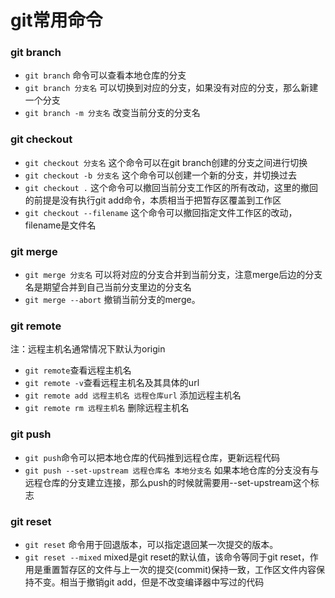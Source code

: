 # git常用命令

### git branch 

- ```git branch``` 命令可以查看本地仓库的分支
- ```git branch 分支名``` 可以切换到对应的分支，如果没有对应的分支，那么新建一个分支
- ```git branch -m 分支名``` 改变当前分支的分支名

### git checkout

- ```git checkout 分支名```  这个命令可以在git branch创建的分支之间进行切换
- ```git checkout -b 分支名```  这个命令可以创建一个新的分支，并切换过去
- ```git checkout .```  这个命令可以撤回当前分支工作区的所有改动，这里的撤回的前提是没有执行git add命令，本质相当于把暂存区覆盖到工作区
- ```git checkout --filename```  这个命令可以撤回指定文件工作区的改动，filename是文件名

### git merge 

- ```git merge 分支名```  可以将对应的分支合并到当前分支，注意merge后边的分支名是期望合并到自己当前分支里边的分支名
- ```git merge --abort```  撤销当前分支的merge。

### git remote

注：远程主机名通常情况下默认为origin

- ```git remote```查看远程主机名
- ```git remote -v```查看远程主机名及其具体的url
- ```git remote add 远程主机名 远程仓库url```  添加远程主机名
- ```git remote rm 远程主机名```  删除远程主机名

### git push

- ```git push```命令可以把本地仓库的代码推到远程仓库，更新远程代码
- ```git push --set-upstream 远程仓库名 本地分支名```  如果本地仓库的分支没有与远程仓库的分支建立连接，那么push的时候就需要用--set-upstream这个标志

### git reset 

- ```git reset``` 命令用于回退版本，可以指定退回某一次提交的版本。
- ```git reset --mixed``` mixed是git reset的默认值，该命令等同于git reset，作用是重置暂存区的文件与上一次的提交(commit)保持一致，工作区文件内容保持不变。相当于撤销git add，但是不改变编译器中写过的代码
